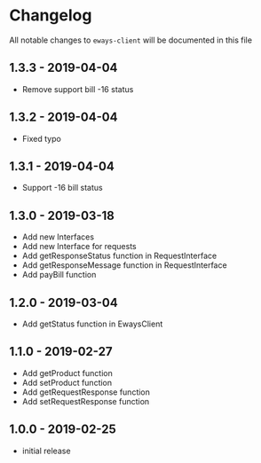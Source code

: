# Changelog

All notable changes to `eways-client` will be documented in this file

## 1.3.3 - 2019-04-04

- Remove support bill -16 status

## 1.3.2 - 2019-04-04

- Fixed typo

## 1.3.1 - 2019-04-04

- Support -16 bill status

## 1.3.0 - 2019-03-18

- Add new Interfaces
- Add new Interface for requests
- Add getResponseStatus function in RequestInterface
- Add getResponseMessage function in RequestInterface
- Add payBill function

## 1.2.0 - 2019-03-04

- Add getStatus function in EwaysClient

## 1.1.0 - 2019-02-27

- Add getProduct function
- Add setProduct function
- Add getRequestResponse function
- Add setRequestResponse function

## 1.0.0 - 2019-02-25

- initial release